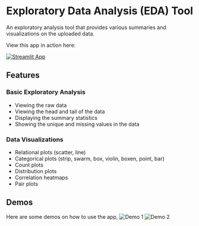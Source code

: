 # Exploratory Data Analysis (EDA) Tool
 An exploratory analysis tool that provides various summaries and visualizations on the uploaded data. 
 
 View this app in action here:
 
[![Streamlit App](https://static.streamlit.io/badges/streamlit_badge_black_white.svg)](https://eda-tool.herokuapp.com/)
 
## Features
### Basic Exploratory Analysis
- Viewing the raw data
- Viewing the head and tail of the data
- Displaying the summary statistics
- Showing the unique and missing values in the data

### Data Visualizations
- Relational plots (scatter, line)
- Categorical plots (strip, swarm, box, violin, boxen, point, bar)
- Count plots
- Distribution plots
- Correlation heatmaps
- Pair plots
 ## Demos
 Here are some demos on how to use the app,
 ![Demo 1](https://github.com/richardcsuwandi/eda-tool/blob/master/demos/demo1.gif?raw=true)
 ![Demo 2](https://github.com/richardcsuwandi/eda-tool/blob/master/demos/demo2.gif?raw=true)
